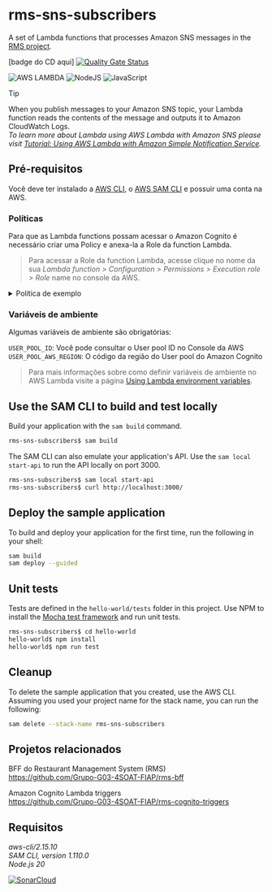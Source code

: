 # rms-sns-subscribers
A set of Lambda functions that processes Amazon SNS messages in the [RMS project](https://github.com/Grupo-G03-4SOAT-FIAP/rms-bff).

[badge do CD aqui]
[![Quality Gate Status](https://sonarcloud.io/api/project_badges/measure?project=Grupo-G03-4SOAT-FIAP_rms-sns-subscribers&metric=alert_status)](https://sonarcloud.io/summary/new_code?id=Grupo-G03-4SOAT-FIAP_rms-sns-subscribers)

![AWS LAMBDA](https://img.shields.io/badge/AWS%20Lambda-FF9900.svg?style=for-the-badge&logo=AWS-Lambda&logoColor=white)
![NodeJS](https://img.shields.io/badge/node.js-6DA55F?style=for-the-badge&logo=node.js&logoColor=white)
![JavaScript](https://img.shields.io/badge/JavaScript-F7DF1E?style=for-the-badge&logo=javascript&logoColor=black)

> [!TIP]
> When you publish messages to your Amazon SNS topic, your Lambda function reads the contents of the message and outputs it to Amazon CloudWatch Logs.\
> _To learn more about Lambda using AWS Lambda with Amazon SNS please visit [Tutorial: Using AWS Lambda with Amazon Simple Notification Service](https://docs.aws.amazon.com/lambda/latest/dg/with-sns-example.html)._

## Pré-requisitos

Você deve ter instalado a [AWS CLI](https://docs.aws.amazon.com/cli/latest/userguide/getting-started-install.html), o [AWS SAM CLI](https://docs.aws.amazon.com/serverless-application-model/latest/developerguide/install-sam-cli.html) e possuir uma conta na AWS.

### Políticas

Para que as Lambda functions possam acessar o Amazon Cognito é necessário criar uma Policy e anexa-la a Role da function Lambda.
> Para acessar a Role da function Lambda, acesse clique no nome da sua _Lambda function > Configuration > Permissions > Execution role > Role_ name no console da AWS.

<details>

<summary>Política de exemplo</summary>

```json
{
    "Version": "2012-10-17",
    "Statement": [
        {
            "Effect": "Allow",
            "Action": "cognito-idp:*", // All Cognito Identity actions (cognito-identity:*)
            "Resource": "arn:aws:cognito-idp:${Region}:${Account}:userpool/${UserPoolId}" // ARN do User pool no Amazon Cognito
        }
    ]
}
```

</details>

### Variáveis de ambiente

Algumas variáveis de ambiente são obrigatórias:

`USER_POOL_ID`: Você pode consultar o User pool ID no Console da AWS\
`USER_POOL_AWS_REGION`: O código da região do User pool do Amazon Cognito

> Para mais informações sobre como definir variáveis de ambiente no AWS Lambda visite a página [Using Lambda environment variables](https://docs.aws.amazon.com/lambda/latest/dg/configuration-envvars.html).

## Use the SAM CLI to build and test locally

Build your application with the `sam build` command.

```bash
rms-sns-subscribers$ sam build
```

The SAM CLI can also emulate your application's API. Use the `sam local start-api` to run the API locally on port 3000.

```bash
rms-sns-subscribers$ sam local start-api
rms-sns-subscribers$ curl http://localhost:3000/
```

## Deploy the sample application

To build and deploy your application for the first time, run the following in your shell:

```bash
sam build
sam deploy --guided
```

## Unit tests

Tests are defined in the `hello-world/tests` folder in this project. Use NPM to install the [Mocha test framework](https://mochajs.org/) and run unit tests.

```bash
rms-sns-subscribers$ cd hello-world
hello-world$ npm install
hello-world$ npm run test
```

## Cleanup

To delete the sample application that you created, use the AWS CLI. Assuming you used your project name for the stack name, you can run the following:

```bash
sam delete --stack-name rms-sns-subscribers
```

## Projetos relacionados

BFF do Restaurant Management System (RMS)\
https://github.com/Grupo-G03-4SOAT-FIAP/rms-bff

Amazon Cognito Lambda triggers\
https://github.com/Grupo-G03-4SOAT-FIAP/rms-cognito-triggers

## Requisitos

*aws-cli/2.15.10*\
*SAM CLI, version 1.110.0*\
*Node.js 20*

[![SonarCloud](https://sonarcloud.io/images/project_badges/sonarcloud-white.svg)](https://sonarcloud.io/summary/new_code?id=Grupo-G03-4SOAT-FIAP_rms-sns-subscribers)
